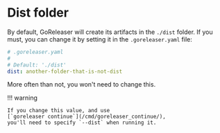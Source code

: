 # Dist folder

By default, GoReleaser will create its artifacts in the `./dist` folder.
If you must, you can change it by setting it in the `.goreleaser.yaml` file:

```yaml
# .goreleaser.yaml
#
# Default: './dist'
dist: another-folder-that-is-not-dist
```

More often than not, you won't need to change this.

!!! warning

    If you change this value, and use
    [`goreleaser continue`](/cmd/goreleaser_continue/),
    you'll need to specify `--dist` when running it.
